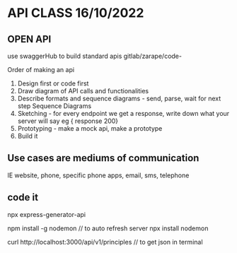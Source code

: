 # API CLASS 16/10/2022

## OPEN API

use swaggerHub to build standard apis
gitlab/zarape/code-

Order of making an api

1. Design first or code first
2. Draw diagram of API calls and functionalities
3. Describe formats and sequence diagrams - send, parse, wait for next step
   Sequence Diagrams
4. Sketching - for every endpoint we get a response, write down what your server will say eg { response 200}
5. Prototyping - make a mock api, make a prototype
6. Build it

## Use cases are mediums of communication

IE website, phone, specific phone apps, email, sms, telephone

## code it

npx express-generator-api

npm install -g nodemon // to auto refresh server
npx install nodemon

curl http://localhost:3000/api/v1/principles // to get json in terminal
